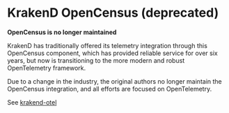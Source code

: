 KrakenD OpenCensus (deprecated)
====

**OpenCensus is no longer maintained**

KrakenD has traditionally offered its telemetry integration through this OpenCensus component, which has provided reliable service for over six years, but now is transitioning to the more modern and robust OpenTelemetry framework.

Due to a change in the industry, the original authors no longer maintain the OpenCensus integration, and all efforts are focused on OpenTelemetry.

See [krakend-otel](https://github.com/krakend/krakend-otel)
